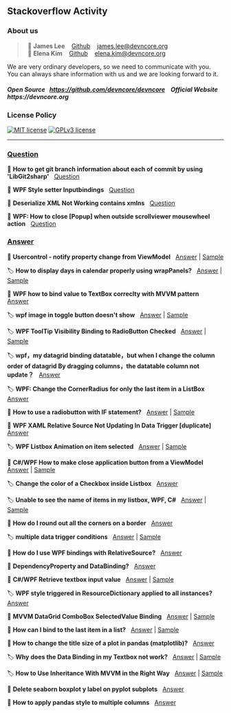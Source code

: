 ## Stackoverflow Activity
### About us

> &nbsp; :adult: __James Lee__ &nbsp;&nbsp; [Github](https://github.com/devncore-james) &nbsp;&nbsp; james.lee@devncore.org  
> &nbsp; :woman: __Elena Kim__ &nbsp;&nbsp; [Github](https://github.com/devncore-elena) &nbsp;&nbsp; elena.kim@devncore.org

We are very ordinary developers, so we need to communicate with you.   
You can always share information with us and we are looking forward to it.  

##### _Open Source &nbsp; https://github.com/devncore/devncore   &nbsp;&nbsp;   Official Website &nbsp; https://devncore.org_ 

### License Policy
[![MIT license](https://img.shields.io/badge/License-MIT-blue.svg)](https://lbesson.mit-license.org/)
[![GPLv3 license](https://img.shields.io/badge/License-GPLv3-blue.svg)](http://perso.crans.org/besson/LICENSE.html)

***

### <ins>Question</ins>
🔖 **How to get git branch information about each of commit by using 'LibGit2sharp'** &nbsp; 
[Question](https://stackoverflow.com/questions/66314728/how-to-get-git-branch-information-about-each-of-commit-by-using-libgit2sharp) 

🔖 **WPF Style setter Inputbindings** &nbsp;
[Question](https://stackoverflow.com/questions/64473829/wpf-style-setter-inputbindings)

🔖 **Deserialize XML Not Working contains xmlns** &nbsp;
[Question](https://stackoverflow.com/questions/64082494/deserialize-xml-not-working-contains-xmlns)

🔖 **WPF: How to close [Popup] when outside scrollviewer mousewheel action** &nbsp;
[Question](https://stackoverflow.com/questions/60411309/wpf-how-to-close-popup-when-outside-scrollviewer-mousewheel-action)
<br />

### <ins>Answer</ins>
🔖 **Usercontrol - notify property change from ViewModel**  &nbsp;
[Answer](https://stackoverflow.com/questions/65673901/usercontrol-notify-property-change-from-viewmodel/65676499#65676499) | 
[Sample](https://github.com/devncore/stackoverflow-sample/tree/main/src/answers/dependency-border-animation)

🏷️ **How to display days in calendar properly using wrapPanels?** &nbsp;
[Answer](https://stackoverflow.com/questions/65567646/how-to-display-days-in-calendar-properly-using-wrappanels/65589275#65589275) |
[Sample](https://github.com/devncore/stackoverflow-sample/tree/main/src/answers/custom-calendar-app)

🔖 **WPF how to bind value to TextBox correclty with MVVM pattern**  &nbsp;
[Answer](https://stackoverflow.com/questions/65396539/wpf-how-to-bind-value-to-textbox-correclty-with-mvvm-pattern/65402101#65402101)

🏷️ **wpf image in toggle button doesn't show** &nbsp;
[Answer](https://stackoverflow.com/questions/65584885/wpf-image-in-toggle-button-doesnt-show/65590056#65590056) |
[Sample](https://github.com/devncore/stackoverflow-sample/tree/main/src/answers/using-imageresource-app)

🏷️ **WPF ToolTip Visibility Binding to RadioButton Checked** &nbsp;
[Answer](https://stackoverflow.com/questions/65416720/wpf-tooltip-visibility-binding-to-radiobutton-checked/65417455#65417455) |
[Sample](https://github.com/devncore/stackoverflow-sample/tree/main/src/answers/radiobutton-tooltip-other-binding)

🏷️ **wpf，my datagrid binding datatable，but when I change the column order of datagrid By dragging columns，the datatable column not update？** &nbsp;
[Answer](https://stackoverflow.com/questions/65475484/wpf-my-datagrid-binding-datatable-but-when-i-change-the-column-order-of-datagrid/65487704#65487704)

🏷️ **WPF: Change the CornerRadius for only the last item in a ListBox**  &nbsp;
[Answer](https://stackoverflow.com/questions/66218266/wpf-change-the-cornerradius-for-only-the-last-item-in-a-listbox/66218916#66218916)

🔖 **How to use a radiobutton with IF statement?**  &nbsp;
[Answer](https://stackoverflow.com/questions/66986597/how-to-use-a-radiobutton-with-if-statement/66988356#66988356) |
[Sample](https://github.com/devncore/stackoverflow-sample/tree/main/src/answers/radio-button-group)

🔖 **WPF XAML Relative Source Not Updating In Data Trigger [duplicate]**  &nbsp;
[Answer](https://stackoverflow.com/questions/66215913/wpf-xaml-relative-source-not-updating-in-data-trigger/66217993#66217993) 

🏷️ **WPF Listbox Animation on item selected**  &nbsp;
[Answer](https://stackoverflow.com/questions/67058718/wpf-listbox-animation-on-item-selected/67069419#67069419) |
[Sample](https://github.com/devncore/stackoverflow-sample/tree/main/src/answers/listboxitem-animation-example)

🔖 **C#/WPF How to make close application button from a ViewModel**  &nbsp;
[Answer](https://stackoverflow.com/questions/66984151/c-wpf-how-to-make-close-application-button-from-a-viewmodel/66985562#66985562) |
[Sample](https://github.com/devncore/stackoverflow-sample/tree/main/src/answers/quit-button-sample)

🏷️ **Change the color of a Checkbox inside Listbox**  &nbsp;
[Answer](https://stackoverflow.com/questions/66934816/change-the-color-of-a-checkbox-inside-listbox/66965664#66965664) 

🏷️ **Unable to see the name of items in my listbox, WPF, C#**  &nbsp;
[Answer](https://stackoverflow.com/questions/66890740/unable-to-see-the-name-of-items-in-my-listbox-wpf-c-sharp/66908018#66908018) |
[Sample](https://github.com/devncore/stackoverflow-sample/tree/main/src/answers/listbox-binding-sample)

🔖 **How do I round out all the corners on a border**  &nbsp;
[Answer](https://stackoverflow.com/questions/66828310/how-do-i-round-out-all-the-corners-on-a-border/66883531#66883531)

🏷️ **multiple data trigger conditions**  &nbsp;
[Answer](https://stackoverflow.com/questions/67097878/multiple-data-trigger-conditions/67103085#67103085) |
[Sample](https://github.com/devncore/stackoverflow-sample/tree/main/src/answers/textblock-trigger-sample)

🔖 **How do I use WPF bindings with RelativeSource?**  &nbsp;
[Answer](https://stackoverflow.com/questions/84278/how-do-i-use-wpf-bindings-with-relativesource/67119194#67119194)

🔖 **DependencyProperty and DataBinding?**  &nbsp;
[Answer](https://stackoverflow.com/questions/159088/dependencyproperty-and-databinding/67103647#67103647)

🔖 **C#/WPF Retrieve textbox input value**  &nbsp;
[Answer](https://stackoverflow.com/questions/67114843/c-wpf-retrieve-textbox-input-value/67117754#67117754) |
[Sample](https://github.com/devncore/stackoverflow-sample/tree/main/src/answers/textbox-binding-test-app)

🏷️ **WPF style triggered in ResourceDictionary applied to all instances?**  &nbsp;
[Answer](https://stackoverflow.com/questions/67113182/wpf-style-triggered-in-resourcedictionary-applied-to-all-instances/67120525#67120525)

🔖 **MVVM DataGrid ComboBox SelectedValue Binding**  &nbsp;
[Answer](https://stackoverflow.com/questions/67066220/mvvm-datagrid-combobox-selectedvalue-bindfing/67156416#67156416) |
[Sample](https://github.com/devncore/stackoverflow-sample/tree/main/src/answers/datagrid-binding-sample)

🔖 **How can I bind to the last item in a list?**  &nbsp;
[Answer](https://stackoverflow.com/questions/67139476/how-can-i-bind-to-the-last-item-in-a-list/67154770#67154770) |
[Sample](https://github.com/devncore/stackoverflow-sample/tree/main/src/answers/binding-last-index)

🔖 **How to change the title size of a plot in pandas (matplotlib)?**  &nbsp;
[Answer](https://stackoverflow.com/questions/67153554/how-to-change-the-title-size-of-a-plot-in-pandas-matplotlib/67156938#67156938) 

🏷️ **Why does the Data Binding in my Textbox not work?**  &nbsp;
[Answer](https://stackoverflow.com/questions/67157425/why-does-the-data-binding-in-my-textbox-not-work/67171428#67171428) |
[Sample](https://github.com/devncore/stackoverflow-sample/tree/main/src/answers/textbox-databinding-sample)

🏷️ **How to Use Inheritance With MVVM in the Right Way**  &nbsp;
[Answer](https://stackoverflow.com/questions/67140714/how-to-use-inheritance-with-mvvm-in-the-right-way/67158068#67158068) |
[Sample](https://github.com/devncore/stackoverflow-sample/tree/main/src/answers/multiple-Inheritance-Items/MultipleInheritanceItems)

🔖 **Delete seaborn boxplot y label on pyplot subplots**  &nbsp;
[Answer](https://stackoverflow.com/questions/67180657/delete-seaborn-boxplot-y-label-on-pyplot-subplots/67181421#67181421)

🔖 **How to apply pandas style to multiple columns**  &nbsp;
[Answer](https://stackoverflow.com/questions/67200699/how-to-apply-pandas-style-to-multiple-columns/67207675#67207675)
